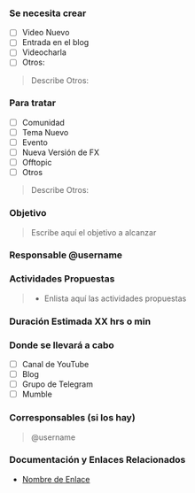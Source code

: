 ### Se necesita crear ###
- [ ] Video Nuevo
- [ ] Entrada en el blog
- [ ] Videocharla
- [ ] Otros:  
> Describe Otros:

### Para tratar ###
- [ ] Comunidad
- [ ] Tema Nuevo
- [ ] Evento
- [ ] Nueva Versión de FX
- [ ] Offtopic
- [ ] Otros
> Describe Otros:

### Objetivo ###
> Escribe aquí el objetivo a alcanzar

### Responsable @username ###

### Actividades Propuestas ###
> * Enlista aquí las actividades propuestas

### Duración Estimada XX hrs o min ###

### Donde se llevará a cabo ###
- [ ] Canal de YouTube
- [ ] Blog
- [ ] Grupo de Telegram
- [ ] Mumble

### Corresponsables (si los hay) ###
> @username

### Documentación y Enlaces Relacionados ###
* [Nombre de Enlace](https://Enlace "Nombre de Enlace")
